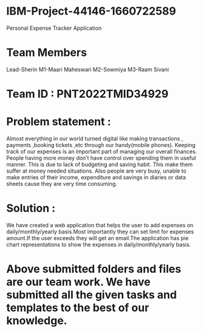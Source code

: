 # IBM-Project-44146-1660722589
Personal Expense Tracker Application
# Team Members
Lead-Sherin
M1-Maari Maheswari
M2-Sowmiya
M3-Raam Sivani
# Team ID : PNT2022TMID34929
# Problem statement :
Almost everything in our world turned digital like making transactions , payments ,booking tickets ,etc through our handy(mobile phones). Keeping track of our expenses is an important part of managing our overall finances. People having more money don’t have control over spending them in useful manner. This is due to lack of budgeting and saving habit. This make them suffer at money needed situations. Also people are very busy, unable to make entries of their income, expenditure and savings in diaries or data sheets cause they are very time consuming.
# Solution : 
 We have created a web application that helps the user to add expenses on daily/monthly/yearly basis.Most importantly they can set limit for expenses amount.If the user exceeds they will get an email.The application has pie chart representations to show the expenses in daily/monthly/yearly basis.

# Above submitted folders and files are our team work. We have submitted all the given tasks and templates to the best of our knowledge.

